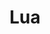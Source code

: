 ---
blog: https://www.lua.org/news.html
codehost: https://github.com/https://github.com/lua
guide: https://www.lua.org/images/
images:
- lua-icon.svg
- lua-ar21.svg
- lua-official.svg
logohandle: lua
sort: lua
tags:
- programming_language
title: Lua
twitter: https://x.com/LuaLang
website: https://www.lua.org/
wikipedia: https://en.wikipedia.org/wiki/Lua_(programming_language)
---